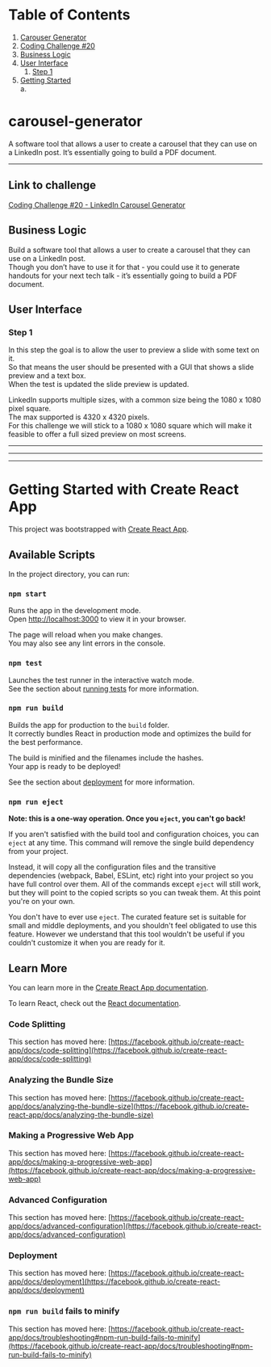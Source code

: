 # Table of Contents

1. [Carouser Generator](#carousel-generator)
2. [Coding Challenge #20](#link-to-challenge)
3. [Business Logic](#business-logic)
4. [User Interface](#user-interface)
   1. [Step 1](#step-1)
5. [Getting Started](#getting-started-with-create-react-app)   
    a.
   
# carousel-generator
A software tool that allows a user to create a carousel that they can use on a LinkedIn post. It’s essentially going to build a PDF document.

---
## Link to challenge
[Coding Challenge #20 - LinkedIn Carousel Generator](https://codingchallenges.substack.com/p/coding-challenge-20-linkedin-carousel?utm_source=post-email-title&publication_id=1483213&post_id=135523169&isFreemail=true&utm_medium=email)

## Business Logic

Build a software tool that allows a user to create a carousel that they can use on a LinkedIn post.   
Though you don’t have to use it for that - you could use it to generate handouts for your next tech talk - it’s essentially going to build a PDF document.



## User Interface

### Step 1

In this step the goal is to allow the user to preview a slide with some text on it.   
So that means the user should be presented with a GUI that shows a slide preview and a text box.   
When the test is updated the slide preview is updated.

LinkedIn supports multiple sizes, with a common size being the 1080 x 1080 pixel square.   
 The max supported is 4320 x 4320 pixels.   
 For this challenge we will stick to a 1080 x 1080 square which will make it feasible to offer a full sized preview on most screens.

---
---
---

# Getting Started with Create React App

This project was bootstrapped with [Create React App](https://github.com/facebook/create-react-app).

## Available Scripts

In the project directory, you can run:

### `npm start`

Runs the app in the development mode.\
Open [http://localhost:3000](http://localhost:3000) to view it in your browser.

The page will reload when you make changes.\
You may also see any lint errors in the console.

### `npm test`

Launches the test runner in the interactive watch mode.\
See the section about [running tests](https://facebook.github.io/create-react-app/docs/running-tests) for more information.

### `npm run build`

Builds the app for production to the `build` folder.\
It correctly bundles React in production mode and optimizes the build for the best performance.

The build is minified and the filenames include the hashes.\
Your app is ready to be deployed!

See the section about [deployment](https://facebook.github.io/create-react-app/docs/deployment) for more information.

### `npm run eject`

**Note: this is a one-way operation. Once you `eject`, you can't go back!**

If you aren't satisfied with the build tool and configuration choices, you can `eject` at any time. This command will remove the single build dependency from your project.

Instead, it will copy all the configuration files and the transitive dependencies (webpack, Babel, ESLint, etc) right into your project so you have full control over them. All of the commands except `eject` will still work, but they will point to the copied scripts so you can tweak them. At this point you're on your own.

You don't have to ever use `eject`. The curated feature set is suitable for small and middle deployments, and you shouldn't feel obligated to use this feature. However we understand that this tool wouldn't be useful if you couldn't customize it when you are ready for it.

## Learn More

You can learn more in the [Create React App documentation](https://facebook.github.io/create-react-app/docs/getting-started).

To learn React, check out the [React documentation](https://reactjs.org/).

### Code Splitting

This section has moved here: [https://facebook.github.io/create-react-app/docs/code-splitting](https://facebook.github.io/create-react-app/docs/code-splitting)

### Analyzing the Bundle Size

This section has moved here: [https://facebook.github.io/create-react-app/docs/analyzing-the-bundle-size](https://facebook.github.io/create-react-app/docs/analyzing-the-bundle-size)

### Making a Progressive Web App

This section has moved here: [https://facebook.github.io/create-react-app/docs/making-a-progressive-web-app](https://facebook.github.io/create-react-app/docs/making-a-progressive-web-app)

### Advanced Configuration

This section has moved here: [https://facebook.github.io/create-react-app/docs/advanced-configuration](https://facebook.github.io/create-react-app/docs/advanced-configuration)

### Deployment

This section has moved here: [https://facebook.github.io/create-react-app/docs/deployment](https://facebook.github.io/create-react-app/docs/deployment)

### `npm run build` fails to minify

This section has moved here: [https://facebook.github.io/create-react-app/docs/troubleshooting#npm-run-build-fails-to-minify](https://facebook.github.io/create-react-app/docs/troubleshooting#npm-run-build-fails-to-minify)
